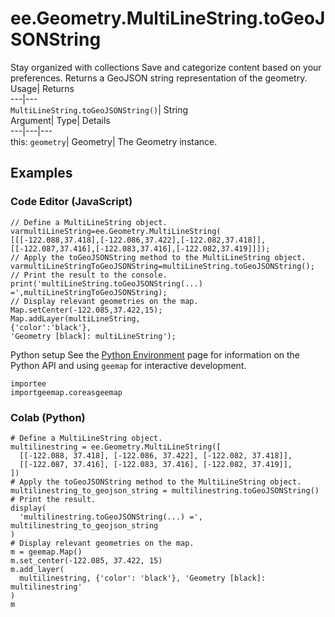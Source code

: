  
#  ee.Geometry.MultiLineString.toGeoJSONString
Stay organized with collections  Save and categorize content based on your preferences. 
Returns a GeoJSON string representation of the geometry. Usage| Returns  
---|---  
`MultiLineString.toGeoJSONString()`| String  
Argument| Type| Details  
---|---|---  
this: `geometry`| Geometry| The Geometry instance.  
## Examples
### Code Editor (JavaScript)
```
// Define a MultiLineString object.
varmultiLineString=ee.Geometry.MultiLineString(
[[[-122.088,37.418],[-122.086,37.422],[-122.082,37.418]],
[[-122.087,37.416],[-122.083,37.416],[-122.082,37.419]]]);
// Apply the toGeoJSONString method to the MultiLineString object.
varmultiLineStringToGeoJSONString=multiLineString.toGeoJSONString();
// Print the result to the console.
print('multiLineString.toGeoJSONString(...) =',multiLineStringToGeoJSONString);
// Display relevant geometries on the map.
Map.setCenter(-122.085,37.422,15);
Map.addLayer(multiLineString,
{'color':'black'},
'Geometry [black]: multiLineString');
```

Python setup
See the [ Python Environment](https://developers.google.com/earth-engine/guides/python_install) page for information on the Python API and using `geemap` for interactive development.
```
importee
importgeemap.coreasgeemap
```

### Colab (Python)
```
# Define a MultiLineString object.
multilinestring = ee.Geometry.MultiLineString([
  [[-122.088, 37.418], [-122.086, 37.422], [-122.082, 37.418]],
  [[-122.087, 37.416], [-122.083, 37.416], [-122.082, 37.419]],
])
# Apply the toGeoJSONString method to the MultiLineString object.
multilinestring_to_geojson_string = multilinestring.toGeoJSONString()
# Print the result.
display(
  'multilinestring.toGeoJSONString(...) =', multilinestring_to_geojson_string
)
# Display relevant geometries on the map.
m = geemap.Map()
m.set_center(-122.085, 37.422, 15)
m.add_layer(
  multilinestring, {'color': 'black'}, 'Geometry [black]: multilinestring'
)
m
```


